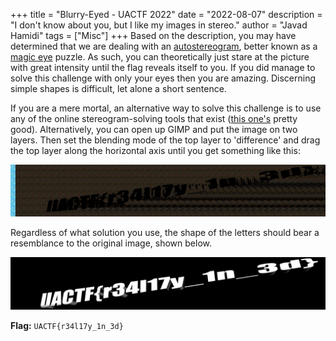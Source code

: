 +++
title = "Blurry-Eyed - UACTF 2022"
date = "2022-08-07"
description = "I don't know about you, but I like my images in stereo."
author = "Javad Hamidi"
tags = ["Misc"]
+++
Based on the description, you may have determined that we are dealing with an [autostereogram](https://en.wikipedia.org/wiki/Autostereogram), better known as a [magic eye](https://en.wikipedia.org/wiki/Magic_Eye) puzzle. As such, you can theoretically just stare at the picture with great intensity until the flag reveals itself to you. If you did manage to solve this challenge with only your eyes then you are amazing. Discerning simple shapes is difficult, let alone a short sentence.

If you are a mere mortal, an alternative way to solve this challenge is to use any of the online stereogram-solving tools that exist ([this one's](http://magiceye.ecksdee.co.uk/) pretty good). Alternatively, you can open up GIMP and put the image on two layers. Then set the blending mode of the top layer to 'difference' and drag the top layer along the horizontal axis until you get something like this: 

![Gimp Decoded Image](./assets/decoded.png)

Regardless of what solution you use, the shape of the letters should bear a resemblance to the original image, shown below.

![Original Text](./assets/original.png)

**Flag:** `UACTF{r34l17y_1n_3d}`